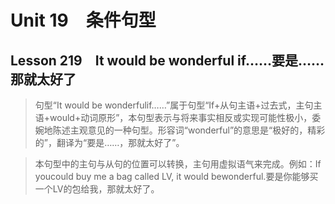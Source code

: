 ﻿ # Unit 19　条件句型
 ## Lesson 219　It would be wonderful if……要是……那就太好了
 
> 句型“It would be wonderfulif……”属于句型“If+从句主语+过去式，主句主语+would+动词原形”，本句型表示与将来事实相反或实现可能性极小，委婉地陈述主观意见的一种句型。形容词“wonderful”的意思是“极好的，精彩的”，翻译为“要是……，那就太好了”。

> 本句型中的主句与从句的位置可以转换，主句用虚拟语气来完成。例如：If youcould buy me a bag called LV, it would bewonderful.要是你能够买一个LV的包给我，那就太好了。


 